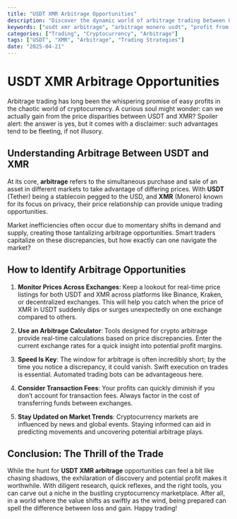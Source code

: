 ```yaml
---
title: "USDT XMR Arbitrage Opportunities"
description: "Discover the dynamic world of arbitrage trading between USDT and XMR, including strategies and tips to profit from market price discrepancies."
keywords: ["usdt xmr arbitrage", "arbitrage monero usdt", "profit from usdt xmr differences"]
categories: ["Trading", "Cryptocurrency", "Arbitrage"]
tags: ["USDT", "XMR", "Arbitrage", "Trading Strategies"]
date: "2025-04-21"
---
```


# USDT XMR Arbitrage Opportunities

Arbitrage trading has long been the whispering promise of easy profits in the chaotic world of cryptocurrency. A curious soul might wonder: can we actually gain from the price disparities between USDT and XMR? Spoiler alert: the answer is yes, but it comes with a disclaimer: such advantages tend to be fleeting, if not illusory.

## Understanding Arbitrage Between USDT and XMR

At its core, **arbitrage** refers to the simultaneous purchase and sale of an asset in different markets to take advantage of differing prices. With **USDT** (Tether) being a stablecoin pegged to the USD, and **XMR** (Monero) known for its focus on privacy, their price relationship can provide unique trading opportunities.

Market inefficiencies often occur due to momentary shifts in demand and supply, creating those tantalizing arbitrage opportunities. Smart traders capitalize on these discrepancies, but how exactly can one navigate the market?

## How to Identify Arbitrage Opportunities

1. **Monitor Prices Across Exchanges**: Keep a lookout for real-time price listings for both USDT and XMR across platforms like Binance, Kraken, or decentralized exchanges. This will help you catch when the price of XMR in USDT suddenly dips or surges unexpectedly on one exchange compared to others.

2. **Use an Arbitrage Calculator**: Tools designed for crypto arbitrage provide real-time calculations based on price discrepancies. Enter the current exchange rates for a quick insight into potential profit margins.

3. **Speed Is Key**: The window for arbitrage is often incredibly short; by the time you notice a discrepancy, it could vanish. Swift execution on trades is essential. Automated trading bots can be advantageous here.

4. **Consider Transaction Fees**: Your profits can quickly diminish if you don’t account for transaction fees. Always factor in the cost of transferring funds between exchanges. 

5. **Stay Updated on Market Trends**: Cryptocurrency markets are influenced by news and global events. Staying informed can aid in predicting movements and uncovering potential arbitrage plays.

## Conclusion: The Thrill of the Trade

While the hunt for **USDT XMR arbitrage** opportunities can feel a bit like chasing shadows, the exhilaration of discovery and potential profit makes it worthwhile. With diligent research, quick reflexes, and the right tools, you can carve out a niche in the bustling cryptocurrency marketplace. After all, in a world where the value shifts as swiftly as the wind, being prepared can spell the difference between loss and gain. Happy trading!